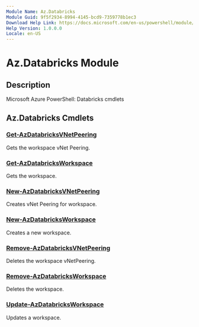 ```yaml
---
Module Name: Az.Databricks
Module Guid: 9f5f2934-8994-4145-bcd9-7359778b1ec3
Download Help Link: https://docs.microsoft.com/en-us/powershell/module/az.databricks
Help Version: 1.0.0.0
Locale: en-US
---
```


# Az.Databricks Module
## Description
Microsoft Azure PowerShell: Databricks cmdlets

## Az.Databricks Cmdlets
### [Get-AzDatabricksVNetPeering](Get-AzDatabricksVNetPeering.md)
Gets the workspace vNet Peering.

### [Get-AzDatabricksWorkspace](Get-AzDatabricksWorkspace.md)
Gets the workspace.

### [New-AzDatabricksVNetPeering](New-AzDatabricksVNetPeering.md)
Creates vNet Peering for workspace.

### [New-AzDatabricksWorkspace](New-AzDatabricksWorkspace.md)
Creates a new workspace.

### [Remove-AzDatabricksVNetPeering](Remove-AzDatabricksVNetPeering.md)
Deletes the workspace vNetPeering.

### [Remove-AzDatabricksWorkspace](Remove-AzDatabricksWorkspace.md)
Deletes the workspace.

### [Update-AzDatabricksWorkspace](Update-AzDatabricksWorkspace.md)
Updates a workspace.

